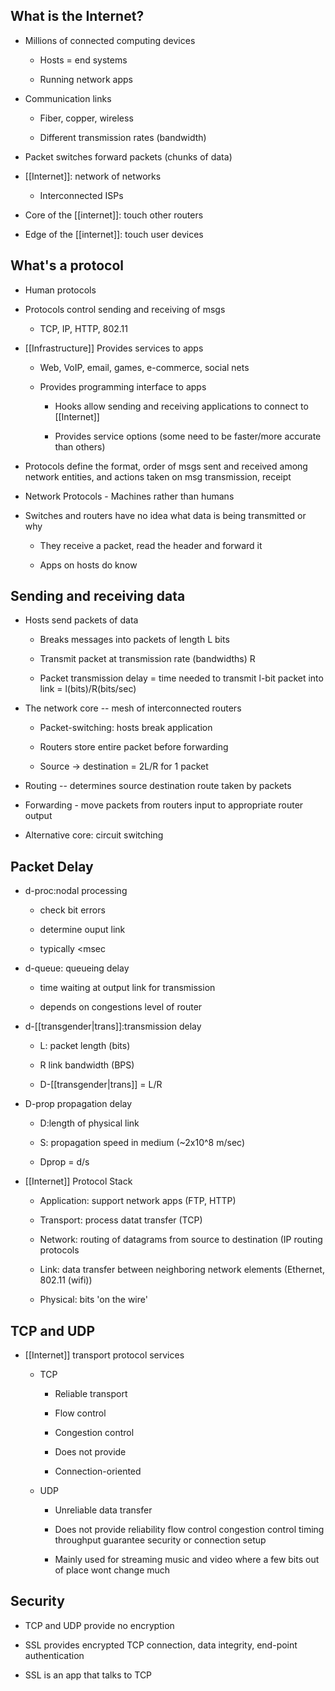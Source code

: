 ## What is the Internet?

-   Millions of connected computing devices

    -   Hosts = end systems

    -   Running network apps

-   Communication links

    -   Fiber, copper, wireless

    -   Different transmission rates (bandwidth)

-   Packet switches forward packets (chunks of data)

-   [[Internet]]: network of networks

    -   Interconnected ISPs

-   Core of the [[internet]]: touch other routers

-   Edge of the [[internet]]: touch user devices

## What's a protocol

-   Human protocols

-   Protocols control sending and receiving of msgs

    -   TCP, IP, HTTP, 802.11

-   [[Infrastructure]] Provides services to apps

    -   Web, VoIP, email, games, e-commerce, social nets

    -   Provides programming interface to apps

        -   Hooks allow sending and receiving applications to connect to [[Internet]]

        -   Provides service options (some need to be faster/more accurate than others)

-   Protocols define the format, order of msgs sent and received among network entities, and actions taken on msg transmission, receipt

-   Network Protocols - Machines rather than humans

-   Switches and routers have no idea what data is being transmitted or why

    -   They receive a packet, read the header and forward it

    -   Apps on hosts do know

## Sending and receiving data

-   Hosts send packets of data

    -   Breaks messages into packets of length L bits

    -   Transmit packet at transmission rate (bandwidths) R

    -   Packet transmission delay = time needed to transmit l-bit packet into link = l(bits)/R(bits/sec)

-   The network core -- mesh of interconnected routers

    -   Packet-switching: hosts break application

    -   Routers store entire packet before forwarding

    -   Source -\> destination = 2L/R for 1 packet

-   Routing -- determines source destination route taken by packets

-   Forwarding - move packets from routers input to appropriate router output

-   Alternative core: circuit switching

## Packet Delay

-   d-proc:nodal processing

    -   check bit errors

    -   determine ouput link

    -   typically \<msec

-   d-queue: queueing delay

    -   time waiting at output link for transmission

    -   depends on congestions level of router

-   d-[[transgender|trans]]:transmission delay

    -   L: packet length (bits)

    -   R link bandwidth (BPS)

    -   D-[[transgender|trans]] = L/R

-   D-prop propagation delay

    -   D:length of physical link

    -   S: propagation speed in medium (\~2x10\^8 m/sec)

    -   Dprop = d/s

-   [[Internet]] Protocol Stack

    -   Application: support network apps (FTP, HTTP)

    -   Transport: process datat transfer (TCP)

    -   Network: routing of datagrams from source to destination (IP routing protocols

    -   Link: data transfer between neighboring network elements (Ethernet, 802.11 (wifi))

    -   Physical: bits 'on the wire'

## TCP and UDP

-   [[Internet]] transport protocol services

    -   TCP

        -   Reliable transport

        -   Flow control

        -   Congestion control

        -   Does not provide

        -   Connection-oriented

    -   UDP

        -   Unreliable data transfer

        -   Does not provide reliability flow control congestion control timing throughput guarantee security or connection setup

        -   Mainly used for streaming music and video where a few bits out of place wont change much

## Security

-   TCP and UDP provide no encryption

-   SSL provides encrypted TCP connection, data integrity, end-point authentication

-   SSL is an app that talks to TCP
